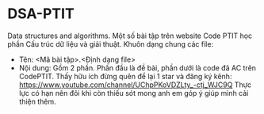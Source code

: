 # DSA-PTIT
Data structures and algorithms.
Một số bài tập trên website Code PTIT học phần Cấu trúc dữ liệu và giải thuật.
Khuôn dạng chung các file:
- Tên: <Mã bài tập>.<Định dạng file>
- Nội dung: Gồm 2 phần. Phần đầu là đề bài, phần dưới là code đã AC trên CodePTIT.
Thấy hữu ích đừng quên để lại 1 star và đăng ký kênh: https://www.youtube.com/channel/UChpPKoVDZLty_-ctj_WJC9Q
Thực lực có hạn nên đôi khi còn thiếu sót mong anh em góp ý giúp mình cải thiện thêm.
